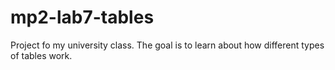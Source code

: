 # mp2-lab7-tables
Project fo my university class.
The goal is to learn about how different types of tables work.
